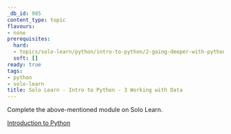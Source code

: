 ```yaml
---
_db_id: 985
content_type: topic
flavours:
- none
prerequisites:
  hard:
  - topics/solo-learn/python/intro-to-python/2-going-deeper-with-python
  soft: []
ready: true
tags:
- python
- solo-learn
title: Solo Learn - Intro to Python - 3 Working with Data
---
```


Complete the above-mentioned module on Solo Learn.

[Introduction to Python](https://www.sololearn.com/learn/courses/python-introduction)